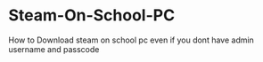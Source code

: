 # Steam-On-School-PC
How to Download steam on school pc even if you dont have admin username and passcode
